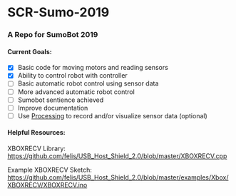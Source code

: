 # SCR-Sumo-2019

### A Repo for SumoBot 2019

#### Current Goals:
- [x] Basic code for moving motors and reading sensors
- [x] Ability to control robot with controller
- [ ] Basic automatic robot control using sensor data
- [ ] More advanced automatic robot control 
- [ ] Sumobot sentience achieved
- [ ] Improve documentation
- [ ] Use [Processing](https://processing.org/) to record and/or visualize sensor data (optional)

#### Helpful Resources:
XBOXRECV Library: https://github.com/felis/USB_Host_Shield_2.0/blob/master/XBOXRECV.cpp

Example XBOXRECV Sketch: https://github.com/felis/USB_Host_Shield_2.0/blob/master/examples/Xbox/XBOXRECV/XBOXRECV.ino
